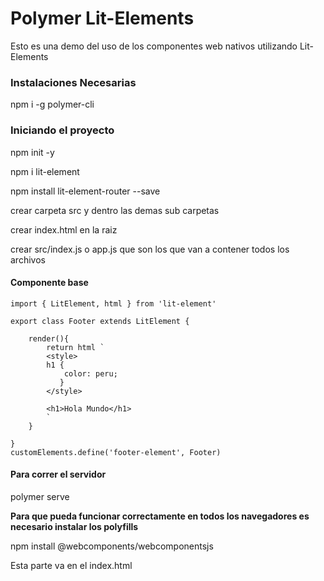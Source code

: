 # Polymer Lit-Elements

Esto es una demo del uso de los componentes web nativos utilizando Lit-Elements

### Instalaciones Necesarias
npm i -g polymer-cli

### Iniciando el proyecto
npm init -y

npm i lit-element

npm install lit-element-router --save

crear carpeta src y dentro las demas sub carpetas

crear index.html en la raiz

crear src/index.js o app.js que son los que van a contener todos los archivos

#### Componente base
```
import { LitElement, html } from 'lit-element'

export class Footer extends LitElement {

    render(){
        return html `
        <style>
        h1 {
            color: peru;
           } 
        </style>

        <h1>Hola Mundo</h1>
        `
    }
    
}
customElements.define('footer-element', Footer)
```

#### Para correr el servidor
polymer serve

**Para que pueda funcionar correctamente en todos los navegadores es necesario instalar los polyfills**

npm install @webcomponents/webcomponentsjs

Esta parte va en el index.html
<!-- load webcomponents bundle, which includes all the necessary polyfills -->
<script src="node_modules/@webcomponents/webcomponentsjs/webcomponents-bundle.js"></script>
